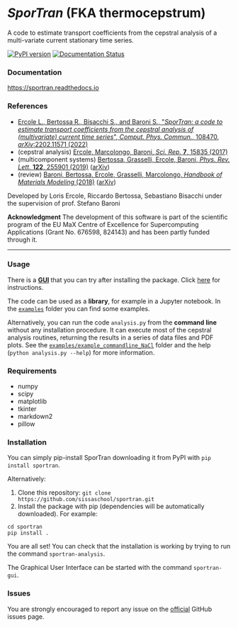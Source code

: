 # *SporTran*  (FKA thermocepstrum)

A code to estimate transport coefficients from the cepstral analysis of a multi-variate current stationary time series.

[![PyPI version](https://badge.fury.io/py/sportran.svg)](https://badge.fury.io/py/sportran)
[![Documentation Status](https://readthedocs.org/projects/sportran/badge/?version=latest)](https://sportran.readthedocs.io/en/latest/?badge=latest)

### Documentation
https://sportran.readthedocs.io

### References
 - [Ercole L., Bertossa R., Bisacchi S., and Baroni S., "_SporTran: a code to estimate transport coefficients from the cepstral analysis of (multivariate) current time series_", *Comput. Phys. Commun.*, 108470](https://doi.org/10.1016/j.cpc.2022.108470), [*arXiv*:2202.11571 (2022)](https://arxiv.org/abs/2202.11571)
 - (cepstral analysis) [Ercole, Marcolongo, Baroni, *Sci. Rep.* **7**, 15835 (2017)](https://doi.org/10.1038/s41598-017-15843-2)
 - (multicomponent systems) [Bertossa, Grasselli, Ercole, Baroni, *Phys. Rev. Lett.* **122**, 255901 (2019)](https://doi.org/10.1103/PhysRevLett.122.255901) ([arXiv](https://arxiv.org/abs/1808.03341))
 - (review) [Baroni, Bertossa, Ercole, Grasselli, Marcolongo, *Handbook of Materials Modeling* (2018)](https://doi.org/10.1007/978-3-319-50257-1_12-1) ([arXiv](https://arxiv.org/abs/1802.08006))

Developed by Loris Ercole, Riccardo Bertossa, Sebastiano Bisacchi under the supervision of prof. Stefano Baroni

**Acknowledgment**  The development of this software is part of the scientific program of the EU MaX Centre of Excellence for Supercomputing Applications (Grant No. 676598, 824143) and has been partly funded through it.

---

### Usage
There is a [**GUI**](README_GUI.md) that you can try after installing the package. Click [here](README_GUI.md) for instructions.

The code can be used as a **library**, for example in a Jupyter notebook.
In the [`examples`](examples/) folder you can find some examples.

Alternatively, you can run the code `analysis.py` from the **command line** without any installation procedure.
It can execute most of the cepstral analysis routines, returning the results in a series of data files and PDF plots.
See the [`examples/example_commandline_NaCl`](examples/example_commandline_NaCl/) folder and the help (`python analysis.py --help`) for more information.

### Requirements
 - numpy
 - scipy
 - matplotlib
 - tkinter
 - markdown2
 - pillow


### Installation
  You can simply pip-install SporTran downloading it from PyPI with `pip install sportran`.

  Alternatively:

  1. Clone this repository: `git clone https://github.com/sissaschool/sportran.git`
  2. Install the package with pip (dependencies will be automatically downloaded). For example:
```
cd sportran
pip install .
```
  You are all set! You can check that the installation is working by trying to run the command `sportran-analysis`.

  The Graphical User Interface can be started with the command `sportran-gui`.

### Issues
  You are strongly encouraged to report any issue on the [official](https://github.com/sissaschool/sportran/issues) GitHub issues page.
